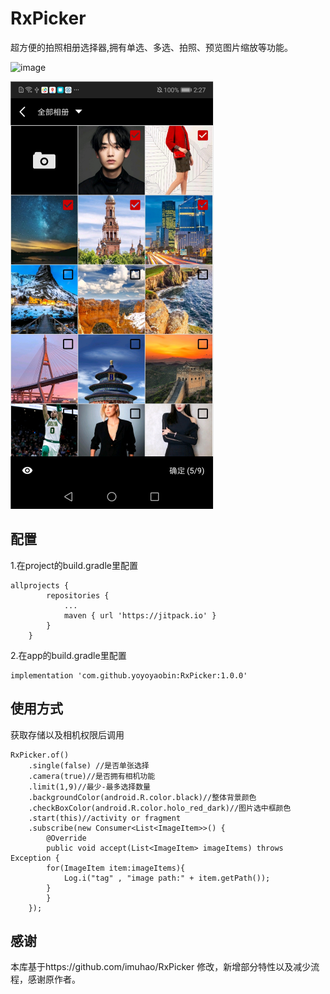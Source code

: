 # RxPicker
超方便的拍照相册选择器,拥有单选、多选、拍照、预览图片缩放等功能。

![image](https://jitpack.io/v/yoyoyaobin/RxPicker.svg)

![image](https://github.com/yoyoyaobin/RxPicker/blob/master/app/src/main/assets/1.png)

## 配置
1.在project的build.gradle里配置
```
allprojects {
		repositories {
			...
			maven { url 'https://jitpack.io' }
		}
	}
```
2.在app的build.gradle里配置
```
implementation 'com.github.yoyoyaobin:RxPicker:1.0.0'
```

## 使用方式
获取存储以及相机权限后调用
```
RxPicker.of()
	.single(false) //是否单张选择
	.camera(true)//是否拥有相机功能
	.limit(1,9)//最少-最多选择数量
	.backgroundColor(android.R.color.black)//整体背景颜色
	.checkBoxColor(android.R.color.holo_red_dark)//图片选中框颜色
	.start(this)//activity or fragment
	.subscribe(new Consumer<List<ImageItem>>() {
	    @Override
	    public void accept(List<ImageItem> imageItems) throws Exception {
		for(ImageItem item:imageItems){
		    Log.i("tag" , "image path:" + item.getPath());
		}
	    }
	});
```

## 感谢
本库基于https://github.com/imuhao/RxPicker 修改，新增部分特性以及减少流程，感谢原作者。
